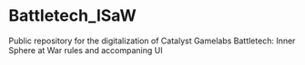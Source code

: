 # Battletech_ISaW
Public repository for the digitalization of Catalyst Gamelabs Battletech: Inner Sphere at War  rules and accompaning UI

